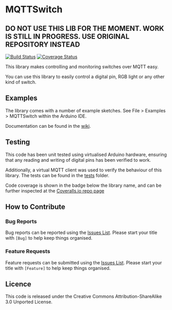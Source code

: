 # MQTTSwitch
## DO NOT USE THIS LIB FOR THE MOMENT. WORK IS STILL IN PROGRESS. USE ORIGINAL REPOSITORY INSTEAD

[![Build Status](https://travis-ci.org/r89m/MQTTSwitch.svg?branch=master)](https://travis-ci.org/r89m/MQTTSwitch)
[![Coverage Status](https://coveralls.io/repos/github/r89m/MQTTSwitch/badge.svg?branch=master)](https://coveralls.io/github/r89m/MQTTSwitch?branch=master)

This library makes controlling and monitoring switches over MQTT easy.

You can use this library to easily control a digital pin, RGB light or any other kind of switch.

## Examples
The library comes with a number of example sketches. See File > Examples > MQTTSwitch within the Arduino IDE.

Documentation can be found in the [wiki](https://github.com/r89m/MQTTSwitch/wiki/API-Documentation).

## Testing

This code has been unit tested using virtualised Arduino hardware, ensuring that any reading and writing of digital pins has been verified to work.

Additionally, a virtual MQTT client was used to verify the behaviour of this library. The tests can be found in the [tests](tests) folder.

Code coverage is shown in the badge below the library name, and can be further inspected at the [Coveralls.io repo page](https://coveralls.io/github/r89m/MQTTSwitch?branch=master)

## How to Contribute

### Bug Reports
Bug reports can be reported using the [Issues List](https://github.com/r89m/MQTTSwitch/issues). Please start your title with `[Bug]` to help keep things organised.

### Feature Requests
Feature requests can be submitted using the [Issues List](https://github.com/r89m/MQTTSwitch/issues). Please start your title with `[Feature]` to help keep things organised.

## Licence
This code is released under the Creative Commons Attribution-ShareAlike 3.0 Unported License.
